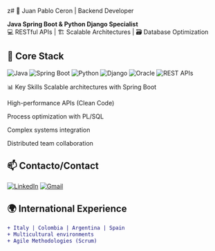 z# 🚀 Juan Pablo Ceron | Backend Developer

**Java Spring Boot & Python Django Specialist**  
💻 RESTful APIs | 🏗️ Scalable Architectures | 🗃️ Database Optimization

## 🔧 Core Stack
![Java](https://img.shields.io/badge/Java-Expert-007396?logo=java)
![Spring Boot](https://img.shields.io/badge/Spring_Boot-Framework-6DB33F?logo=spring)
![Python](https://img.shields.io/badge/Python-Advanced-3776AB?logo=python)
![Django](https://img.shields.io/badge/Django-Framework-092E20?logo=django)
![Oracle](https://img.shields.io/badge/Oracle_PL/SQL-Specialist-F80000?logo=oracle)
![REST APIs](https://img.shields.io/badge/REST_API-Design-FF6F61?logo=rest)

📊 Key Skills
Scalable architectures with Spring Boot

High-performance APIs (Clean Code)

Process optimization with PL/SQL

Complex systems integration

Distributed team collaboration

## 📫 Contacto/Contact

[![LinkedIn](https://img.shields.io/badge/LinkedIn-0077B5?style=for-the-badge&logo=linkedin&logoColor=white)](https://www.linkedin.com/in/juan-pablo-ceron-penuela)
[![Gmail](https://img.shields.io/badge/Gmail-D14836?style=for-the-badge&logo=gmail&logoColor=white)](mailto:juanpabloceron.p@gmail.com)

## 🌍 International Experience
```diff
+ Italy | Colombia | Argentina | Spain
+ Multicultural environments
+ Agile Methodologies (Scrum)
